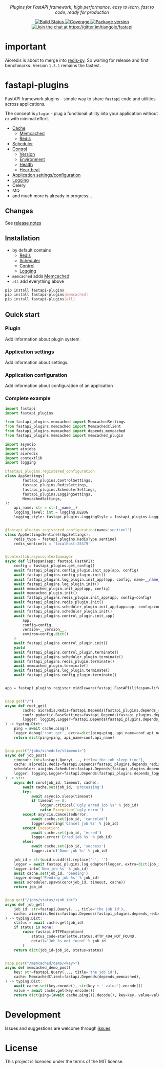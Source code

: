 <p align="center">
    <em>Plugins for FastAPI framework, high performance, easy to learn, fast to code, ready for production</em>
</p>
<p align="center">
<a href="https://travis-ci.org/madkote/fastapi-plugins" target="_blank">
    <img src="https://travis-ci.org/madkote/fastapi_plugins.svg?branch=master" alt="Build Status">
</a>
<a href="https://codecov.io/gh/madkote/fastapi-plugins" target="_blank">
    <img src="https://codecov.io/gh/madkote/fastapi_plugins/branch/master/graph/badge.svg" alt="Coverage">
</a>
<a href="https://pypi.org/project/fastapi-plugins" target="_blank">
    <img src="https://img.shields.io/pypi/v/fastapi_plugins.svg" alt="Package version">
</a>
<a href="https://gitter.im/tiangolo/fastapi?utm_source=badge&utm_medium=badge&utm_campaign=pr-badge&utm_content=badge" target="_blank">
    <img src="https://badges.gitter.im/tiangolo/fastapi.svg" alt="Join the chat at https://gitter.im/tiangolo/fastapi">
</a>
</p>

# important
Aioredis is about to merge into [redis-py](https://github.com/redis/redis-py).
So waiting for release and first benchmarks. Version `1.3.1` remains the fastest.

# fastapi-plugins
FastAPI framework plugins - simple way to share `fastapi` code and utilities across applications.

The concept is `plugin` - plug a functional utility into your application without or with minimal effort.

* [Cache](./docs/cache.md)
  * [Memcached](./docs/cache.md#memcached)
  * [Redis](./docs/cache.md#redis)
* [Scheduler](./docs/scheduler.md)
* [Control](./docs/control.md)
  * [Version](./docs/control.md#version)
  * [Environment](./docs/control.md#environment)
  * [Health](./docs/control.md#health)
  * [Heartbeat](./docs/control.md#heartbeat)
* [Application settings/configuration](./docs/settings.md)
* [Logging](./docs/logger.md)
* Celery
* MQ
* and much more is already in progress...

## Changes
See [release notes](CHANGES.md)

## Installation
* by default contains
  * [Redis](./docs/cache.md#redis)
  * [Scheduler](./docs/scheduler.md)
  * [Control](./docs/control.md)
  * [Logging](./docs/logger.md)
* `memcached` adds [Memcached](#memcached)
* `all` add everything above

```sh
pip install fastapi-plugins
pip install fastapi-plugins[memcached]
pip install fastapi-plugins[all]
```

## Quick start
### Plugin
Add information about plugin system.
### Application settings
Add information about settings.
### Application configuration
Add information about configuration of an application
### Complete example
```python
import fastapi
import fastapi_plugins

from fastapi_plugins.memcached import MemcachedSettings
from fastapi_plugins.memcached import MemcachedClient
from fastapi_plugins.memcached import depends_memcached
from fastapi_plugins.memcached import memcached_plugin

import asyncio
import aiojobs
import aioredis
import contextlib
import logging

@fastapi_plugins.registered_configuration
class AppSettings(
        fastapi_plugins.ControlSettings,
        fastapi_plugins.RedisSettings,
        fastapi_plugins.SchedulerSettings,
        fastapi_plugins.LoggingSettings,
        MemcachedSettings,
):
    api_name: str = str(__name__)
    logging_level: int = logging.DEBUG
    logging_style: fastapi_plugins.LoggingStyle = fastapi_plugins.LoggingStyle.logjson


@fastapi_plugins.registered_configuration(name='sentinel')
class AppSettingsSentinel(AppSettings):
    redis_type = fastapi_plugins.RedisType.sentinel
    redis_sentinels = 'localhost:26379'


@contextlib.asynccontextmanager
async def lifespan(app: fastapi.FastAPI):
    config = fastapi_plugins.get_config()
    await fastapi_plugins.config_plugin.init_app(app, config)
    await fastapi_plugins.config_plugin.init()
    await fastapi_plugins.log_plugin.init_app(app, config, name=__name__)
    await fastapi_plugins.log_plugin.init()
    await memcached_plugin.init_app(app, config)
    await memcached_plugin.init()
    await fastapi_plugins.redis_plugin.init_app(app, config=config)
    await fastapi_plugins.redis_plugin.init()
    await fastapi_plugins.scheduler_plugin.init_app(app=app, config=config)
    await fastapi_plugins.scheduler_plugin.init()
    await fastapi_plugins.control_plugin.init_app(
        app,
        config=config,
        version=__version__,
        environ=config.dict()
    )
    await fastapi_plugins.control_plugin.init()
    yield
    await fastapi_plugins.control_plugin.terminate()
    await fastapi_plugins.scheduler_plugin.terminate()
    await fastapi_plugins.redis_plugin.terminate()
    await memcached_plugin.terminate()
    await fastapi_plugins.log_plugin.terminate()
    await fastapi_plugins.config_plugin.terminate()


app = fastapi_plugins.register_middleware(fastapi.FastAPI(lifespan=lifespan))


@app.get("/")
async def root_get(
        cache: aioredis.Redis=fastapi.Depends(fastapi_plugins.depends_redis),
        conf: pydantic.BaseSettings=fastapi.Depends(fastapi_plugins.depends_config), # noqa E501
        logger: logging.Logger=fastapi.Depends(fastapi_plugins.depends_logging)
) -> typing.Dict:
    ping = await cache.ping()
    logger.debug('root_get', extra=dict(ping=ping, api_name=conf.api_name))
    return dict(ping=ping, api_name=conf.api_name)


@app.post("/jobs/schedule/<timeout>")
async def job_post(
    timeout: int=fastapi.Query(..., title='the job sleep time'),
    cache: aioredis.Redis=fastapi.Depends(fastapi_plugins.depends_redis),
    scheduler: aiojobs.Scheduler=fastapi.Depends(fastapi_plugins.depends_scheduler),  # noqa E501
    logger: logging.Logger=fastapi.Depends(fastapi_plugins.depends_logging)
) -> str:
    async def coro(job_id, timeout, cache):
        await cache.set(job_id, 'processing')
        try:
            await asyncio.sleep(timeout)
            if timeout == 8:
                logger.critical('Ugly erred job %s' % job_id)
                raise Exception('ugly error')
        except asyncio.CancelledError:
            await cache.set(job_id, 'canceled')
            logger.warning('Cancel job %s' % job_id)
        except Exception:
            await cache.set(job_id, 'erred')
            logger.error('Erred job %s' % job_id)
        else:
            await cache.set(job_id, 'success')
            logger.info('Done job %s' % job_id)

    job_id = str(uuid.uuid4()).replace('-', '')
    logger = await fastapi_plugins.log_adapter(logger, extra=dict(job_id=job_id, timeout=timeout))    # noqa E501
    logger.info('New job %s' % job_id)
    await cache.set(job_id, 'pending')
    logger.debug('Pending job %s' % job_id)
    await scheduler.spawn(coro(job_id, timeout, cache))
    return job_id


@app.get("/jobs/status/<job_id>")
async def job_get(
    job_id: str=fastapi.Query(..., title='the job id'),
    cache: aioredis.Redis=fastapi.Depends(fastapi_plugins.depends_redis),
) -> typing.Dict:
    status = await cache.get(job_id)
    if status is None:
        raise fastapi.HTTPException(
            status_code=starlette.status.HTTP_404_NOT_FOUND,
            detail='Job %s not found' % job_id
        )
    return dict(job_id=job_id, status=status)


@app.post("/memcached/demo/<key>")
async def memcached_demo_post(
    key: str=fastapi.Query(..., title='the job id'),
    cache: MemcachedClient=fastapi.Depends(depends_memcached),
) -> typing.Dict:
    await cache.set(key.encode(), str(key + '_value').encode())
    value = await cache.get(key.encode())
    return dict(ping=(await cache.ping()).decode(), key=key, value=value)
```

# Development
Issues and suggestions are welcome through [issues](https://github.com/madkote/fastapi-plugins/issues)

# License
This project is licensed under the terms of the MIT license.
